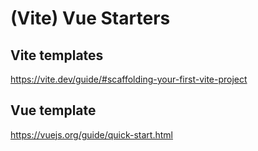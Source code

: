 # (Vite) Vue Starters

## Vite templates
https://vite.dev/guide/#scaffolding-your-first-vite-project

## Vue template
https://vuejs.org/guide/quick-start.html
